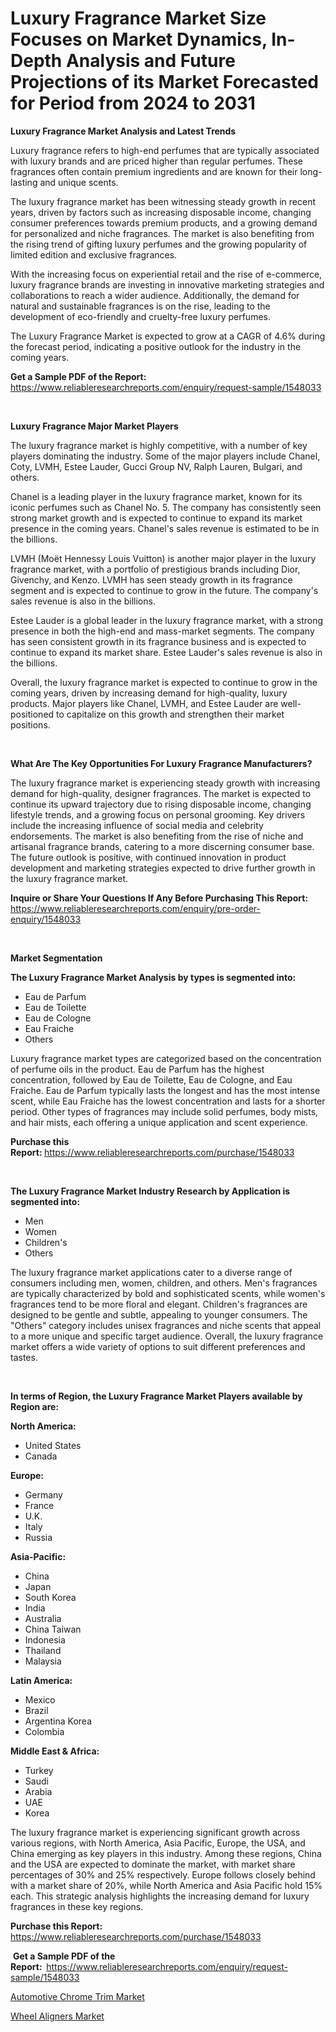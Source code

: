 <p><h1>Luxury Fragrance Market Size Focuses on Market Dynamics, In-Depth Analysis and Future Projections of its Market Forecasted for Period from 2024 to 2031</h1></p><p><strong>Luxury Fragrance Market Analysis and Latest Trends</strong></p>
<p><p>Luxury fragrance refers to high-end perfumes that are typically associated with luxury brands and are priced higher than regular perfumes. These fragrances often contain premium ingredients and are known for their long-lasting and unique scents.</p><p>The luxury fragrance market has been witnessing steady growth in recent years, driven by factors such as increasing disposable income, changing consumer preferences towards premium products, and a growing demand for personalized and niche fragrances. The market is also benefiting from the rising trend of gifting luxury perfumes and the growing popularity of limited edition and exclusive fragrances.</p><p>With the increasing focus on experiential retail and the rise of e-commerce, luxury fragrance brands are investing in innovative marketing strategies and collaborations to reach a wider audience. Additionally, the demand for natural and sustainable fragrances is on the rise, leading to the development of eco-friendly and cruelty-free luxury perfumes.</p><p>The Luxury Fragrance Market is expected to grow at a CAGR of 4.6% during the forecast period, indicating a positive outlook for the industry in the coming years.</p></p>
<p><strong>Get a Sample PDF of the Report:&nbsp;</strong> <a href="https://www.reliableresearchreports.com/enquiry/request-sample/1548033">https://www.reliableresearchreports.com/enquiry/request-sample/1548033</a></p>
<p>&nbsp;</p>
<p><strong>Luxury Fragrance Major Market Players</strong></p>
<p><p>The luxury fragrance market is highly competitive, with a number of key players dominating the industry. Some of the major players include Chanel, Coty, LVMH, Estee Lauder, Gucci Group NV, Ralph Lauren, Bulgari, and others. </p><p>Chanel is a leading player in the luxury fragrance market, known for its iconic perfumes such as Chanel No. 5. The company has consistently seen strong market growth and is expected to continue to expand its market presence in the coming years. Chanel's sales revenue is estimated to be in the billions.</p><p>LVMH (Moët Hennessy Louis Vuitton) is another major player in the luxury fragrance market, with a portfolio of prestigious brands including Dior, Givenchy, and Kenzo. LVMH has seen steady growth in its fragrance segment and is expected to continue to grow in the future. The company's sales revenue is also in the billions.</p><p>Estee Lauder is a global leader in the luxury fragrance market, with a strong presence in both the high-end and mass-market segments. The company has seen consistent growth in its fragrance business and is expected to continue to expand its market share. Estee Lauder's sales revenue is also in the billions.</p><p>Overall, the luxury fragrance market is expected to continue to grow in the coming years, driven by increasing demand for high-quality, luxury products. Major players like Chanel, LVMH, and Estee Lauder are well-positioned to capitalize on this growth and strengthen their market positions.</p></p>
<p>&nbsp;</p>
<p><strong>What Are The Key Opportunities For Luxury Fragrance Manufacturers?</strong></p>
<p><p>The luxury fragrance market is experiencing steady growth with increasing demand for high-quality, designer fragrances. The market is expected to continue its upward trajectory due to rising disposable income, changing lifestyle trends, and a growing focus on personal grooming. Key drivers include the increasing influence of social media and celebrity endorsements. The market is also benefiting from the rise of niche and artisanal fragrance brands, catering to a more discerning consumer base. The future outlook is positive, with continued innovation in product development and marketing strategies expected to drive further growth in the luxury fragrance market.</p></p>
<p><strong>Inquire or Share Your Questions If Any Before Purchasing This Report:</strong> <a href="https://www.reliableresearchreports.com/enquiry/pre-order-enquiry/1548033">https://www.reliableresearchreports.com/enquiry/pre-order-enquiry/1548033</a></p>
<p>&nbsp;</p>
<p><strong>Market Segmentation</strong></p>
<p><strong>The Luxury Fragrance Market Analysis by types is segmented into:</strong></p>
<p><ul><li>Eau de Parfum</li><li>Eau de Toilette</li><li>Eau de Cologne</li><li>Eau Fraiche</li><li>Others</li></ul></p>
<p><p>Luxury fragrance market types are categorized based on the concentration of perfume oils in the product. Eau de Parfum has the highest concentration, followed by Eau de Toilette, Eau de Cologne, and Eau Fraiche. Eau de Parfum typically lasts the longest and has the most intense scent, while Eau Fraiche has the lowest concentration and lasts for a shorter period. Other types of fragrances may include solid perfumes, body mists, and hair mists, each offering a unique application and scent experience.</p></p>
<p><strong>Purchase this Report:&nbsp;</strong><a href="https://www.reliableresearchreports.com/purchase/1548033">https://www.reliableresearchreports.com/purchase/1548033</a></p>
<p>&nbsp;</p>
<p><strong>The Luxury Fragrance Market Industry Research by Application is segmented into:</strong></p>
<p><ul><li>Men</li><li>Women</li><li>Children's</li><li>Others</li></ul></p>
<p><p>The luxury fragrance market applications cater to a diverse range of consumers including men, women, children, and others. Men's fragrances are typically characterized by bold and sophisticated scents, while women's fragrances tend to be more floral and elegant. Children's fragrances are designed to be gentle and subtle, appealing to younger consumers. The "Others" category includes unisex fragrances and niche scents that appeal to a more unique and specific target audience. Overall, the luxury fragrance market offers a wide variety of options to suit different preferences and tastes.</p></p>
<p>&nbsp;</p>
<p><strong>In terms of Region, the Luxury Fragrance Market Players available by Region are:</strong></p>
<p>
    <p> <strong> North America: </strong>
        <ul>
            <li>United States</li>
            <li>Canada</li>
        </ul>
        </p> 
    <p> <strong> Europe: </strong>
        <ul>
            <li>Germany</li>
            <li>France</li>
            <li>U.K.</li>
            <li>Italy</li>
            <li>Russia</li>
        </ul>
        </p> 
    <p> <strong> Asia-Pacific: </strong>
        <ul>
            <li>China</li>
            <li>Japan</li>
            <li>South Korea</li>
            <li>India</li>
            <li>Australia</li>
            <li>China Taiwan</li>
            <li>Indonesia</li>
            <li>Thailand</li>
            <li>Malaysia</li>
        </ul>
        </p> 
    <p> <strong> Latin America: </strong>
        <ul>
            <li>Mexico</li>
            <li>Brazil</li>
            <li>Argentina Korea</li>
            <li>Colombia</li>
        </ul>
        </p> 
    <p> <strong> Middle East & Africa: </strong>
        <ul>
            <li>Turkey</li>
            <li>Saudi</li>
            <li>Arabia</li>
            <li>UAE</li>
            <li>Korea</li>
        </ul>
    </p>
    </p>
<p><p>The luxury fragrance market is experiencing significant growth across various regions, with North America, Asia Pacific, Europe, the USA, and China emerging as key players in this industry. Among these regions, China and the USA are expected to dominate the market, with market share percentages of 30% and 25% respectively. Europe follows closely behind with a market share of 20%, while North America and Asia Pacific hold 15% each. This strategic analysis highlights the increasing demand for luxury fragrances in these key regions.</p></p>
<p><strong>Purchase this Report: </strong><a href="https://www.reliableresearchreports.com/purchase/1548033">https://www.reliableresearchreports.com/purchase/1548033</a></p>
<p>&nbsp;<strong>Get a Sample PDF of the Report:&nbsp;&nbsp;</strong><a href="https://www.reliableresearchreports.com/enquiry/request-sample/1548033">https://www.reliableresearchreports.com/enquiry/request-sample/1548033</a></p>
<p><strong></strong></p>
<p><p><a href="https://unruly-ladybug-44b.notion.site/Automotive-Chrome-Trim-Market-A-Comprehensive-Report-of-its-Market-Share-Growth-Trends-2024-203-9965620b81e04ef48971af75c0ca3dd9">Automotive Chrome Trim Market</a></p><p><a href="https://cute-banjo-8ca.notion.site/Wheel-Aligners-Market-Provides-Detailed-Segmentation-of-this-Market-based-on-Type-Application-and--648022ff9d5244c3a1ef1f3c817a19ca">Wheel Aligners Market</a></p></p>